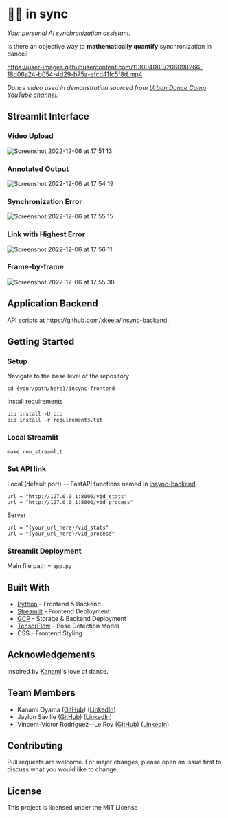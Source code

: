 # 💃💃 in sync
_Your personal AI synchronization assistant._


Is there an objective way to **mathematically quantify** synchronization in dance?


https://user-images.githubusercontent.com/113004083/206090266-18d06a24-b054-4d29-b75a-efcd41fc5f8d.mp4


_Dance video used in demonstration sourced from [Urban Dance Camp YouTube channel](https://youtu.be/9hUZyswpp2w)._

## Streamlit Interface
### Video Upload
![Screenshot 2022-12-06 at 17 51 13](https://user-images.githubusercontent.com/113004083/206093112-54257082-c7f0-4019-9357-36c29520c0ea.png)

### Annotated Output
![Screenshot 2022-12-06 at 17 54 19](https://user-images.githubusercontent.com/113004083/206092598-ad12a1bc-9a06-493b-94ad-9d934b265986.png)

### Synchronization Error
![Screenshot 2022-12-06 at 17 55 15](https://user-images.githubusercontent.com/113004083/206092228-29ef6d8a-a757-45ce-a1f0-a33d518616dc.png)

### Link with Highest Error
![Screenshot 2022-12-06 at 17 56 11](https://user-images.githubusercontent.com/113004083/206092385-c5743711-9659-41d5-bf08-0372cb1f544e.png)

### Frame-by-frame
![Screenshot 2022-12-06 at 17 55 38](https://user-images.githubusercontent.com/113004083/206093265-3b450efc-86b0-48cc-b1dd-00e3ebbf71bb.png)

## Application Backend
API scripts at https://github.com/xkeeja/insync-backend.

## Getting Started
### Setup

Navigate to the base level of the repository
```
cd {your/path/here}/insync-frontend
```

Install requirements
```
pip install -U pip
pip install -r requirements.txt
```

### Local Streamlit
```
make run_streamlit
```

### Set API link
Local (default port) -- FastAPI functions named in [insync-backend](https://github.com/xkeeja/insync-backend)
```
url = "http://127.0.0.1:8000/vid_stats"
url = "http://127.0.0.1:8000/vid_process"
```
Server
```
url = "{your_url_here}/vid_stats"
url = "{your_url_here}/vid_process"
```

### Streamlit Deployment
Main file path = `app.py`

## Built With
- [Python](https://www.python.org/) - Frontend & Backend
- [Streamlit](https://streamlit.io/) - Frontend Deployment
- [GCP](https://cloud.google.com/) - Storage & Backend Deployment
- [TensorFlow](https://tfhub.dev/google/movenet/multipose/lightning/1) - Pose Detection Model
- CSS - Frontend Styling

## Acknowledgements
Inspired by [Kanami](https://www.linkedin.com/in/kanami-oyama-9a666b243/)'s love of dance.

## Team Members
- Kanami Oyama ([GitHub](https://github.com/kanpinpon)) ([LinkedIn](https://www.linkedin.com/in/kanami-oyama-9a666b243/))
- Jaylon Saville ([GitHub](https://github.com/jaysaville)) ([LinkedIn](https://www.linkedin.com/in/jaysaville/))
- Vincent-Victor Rodriguez--Le Roy ([GitHub](https://github.com/Slokem)) ([LinkedIn](https://www.linkedin.com/in/vincent-victor-r-328aa5a8/))

## Contributing
Pull requests are welcome. For major changes, please open an issue first to discuss what you would like to change.

## License
This project is licensed under the MIT License

